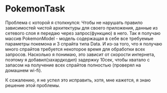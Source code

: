 # PokemonTask

Проблема с которой я столкнулся:
   Чтобы не нарушать правило зависимостей чистой архитектуры для своего приложения, данные из сетевого слоя я передаю через запрос(функцию) в него. 
 Так я получаю массив PokemonModel - модель содержащая в себе все требуемые параметры покемона и 3 спрайта типа Data.
   И из-за того, что я получаю много спрайтов требуется некоторое время для обработки всех запросов. 
   Насколько я понимаю, это зависит от скорости интернета, поэтому я добавил(захардкодил) задержку 10сек, чтобы хватало c запасом на 
 получение всех спрайтов полностью (проверял на домашнем wi-fi).
 
К сожалению, я не успел это исправить, хотя, мне кажется, я знаю решение этой проблемы.
